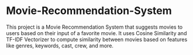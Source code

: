 # Movie-Recommendation-System
This project is a Movie Recommendation System that suggests movies to users based on their input of a favorite movie. It uses Cosine Similarity and TF-IDF Vectorizer to compute similarity between movies based on features like genres, keywords, cast, crew, and more. 
